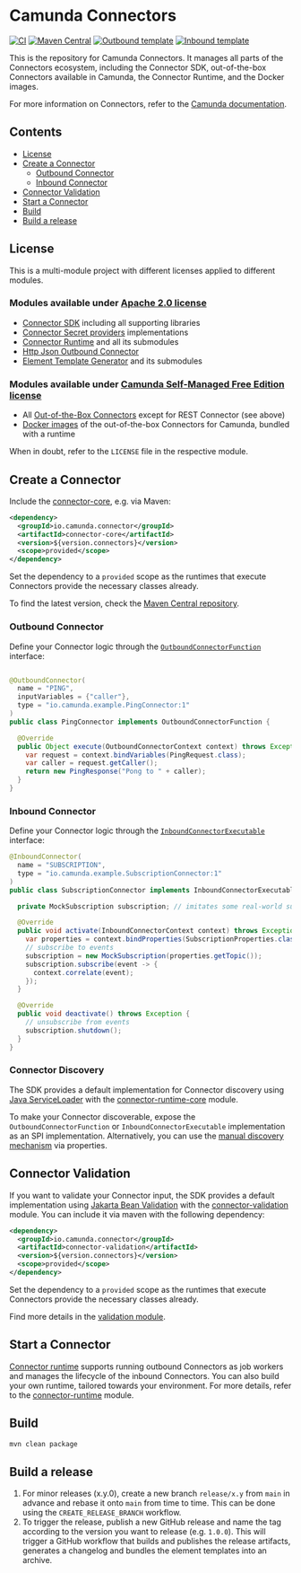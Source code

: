 # Camunda Connectors

[![CI](https://github.com/camunda/connectors-bundle/actions/workflows/DEPLOY_SNAPSHOTS.yaml/badge.svg)](https://github.com/camunda/connectors-bundle/actions/workflows/DEPLOY_SNAPSHOTS.yaml)
[![Maven Central](https://maven-badges.herokuapp.com/maven-central/io.camunda.connector/connector-core/badge.svg?style=flat)](https://maven-badges.herokuapp.com/maven-central/io.camunda.connector/connector-core)
[![Outbound template](https://img.shields.io/badge/outbound_connector-use_template-blue)](https://github.com/camunda/connector-template-outbound)
[![Inbound template](https://img.shields.io/badge/inbound_connector-use_template-blue)](https://github.com/camunda/connector-template-inbound)

This is the repository for Camunda Connectors. It manages all parts of the Connectors ecosystem,
including the Connector SDK, out-of-the-box Connectors available in Camunda, the Connector Runtime, and the Docker images.

For more information on Connectors, refer to the
[Camunda documentation](https://docs.camunda.io/docs/components/connectors/out-of-the-box-connectors/available-connectors-overview/).

## Contents

* [License](#license)
* [Create a Connector](#create-a-connector)
    * [Outbound Connector](#outbound-connector)
    * [Inbound Connector](#inbound-connector)
* [Connector Validation](#connector-validation)
* [Start a Connector](#start-a-connector)
* [Build](#build)
* [Build a release](#build-a-release)

## License

This is a multi-module project with different licenses applied to different modules.

### Modules available under [Apache 2.0 license](https://www.apache.org/licenses/LICENSE-2.0)

* [Connector SDK](connector-sdk) including all supporting libraries
* [Connector Secret providers](secret-providers) implementations
* [Connector Runtime](connector-runtime) and all its submodules
* [Http Json Outbound Connector](connectors/http/rest)
* [Element Template Generator](element-template-generator) and its submodules

### Modules available under [Camunda Self-Managed Free Edition license](https://camunda.com/legal/terms/cloud-terms-and-conditions/camunda-cloud-self-managed-free-edition-terms/)

* All [Out-of-the-Box Connectors](connectors) except for REST Connector (see above)
* [Docker images](bundle) of the out-of-the-box Connectors for Camunda, bundled with a runtime

When in doubt, refer to the `LICENSE` file in the respective module.

## Create a Connector

Include the [connector-core](connector-sdk/core), e.g. via Maven:

```xml
<dependency>
  <groupId>io.camunda.connector</groupId>
  <artifactId>connector-core</artifactId>
  <version>${version.connectors}</version>
  <scope>provided</scope>
</dependency>
```

Set the dependency to a `provided` scope as the runtimes that execute Connectors provide the necessary classes already.

To find the latest version, check the [Maven Central repository](https://search.maven.org/artifact/io.camunda.connector/connector-core).

### Outbound Connector

Define your Connector logic through the [`OutboundConnectorFunction`](./core/src/main/java/io/camunda/connector/api/outbound/OutboundConnectorFunction.java) interface:

```java

@OutboundConnector(
  name = "PING",
  inputVariables = {"caller"},
  type = "io.camunda.example.PingConnector:1"
)
public class PingConnector implements OutboundConnectorFunction {

  @Override
  public Object execute(OutboundConnectorContext context) throws Exception {
    var request = context.bindVariables(PingRequest.class);
    var caller = request.getCaller();
    return new PingResponse("Pong to " + caller);
  }
}
```

### Inbound Connector

Define your Connector logic through the [`InboundConnectorExecutable`](./core/src/main/java/io/camunda/connector/api/inbound/InboundConnectorExecutable.java) interface:
```java
@InboundConnector(
  name = "SUBSCRIPTION",
  type = "io.camunda.example.SubscriptionConnector:1"
)
public class SubscriptionConnector implements InboundConnectorExecutable {

  private MockSubscription subscription; // imitates some real-world subscription

  @Override
  public void activate(InboundConnectorContext context) throws Exception {
    var properties = context.bindProperties(SubscriptionProperties.class);
    // subscribe to events
    subscription = new MockSubscription(properties.getTopic());
    subscription.subscribe(event -> {
      context.correlate(event);
    });
  }

  @Override
  public void deactivate() throws Exception {
    // unsubscribe from events
    subscription.shutdown();
  }
}
```

### Connector Discovery

The SDK provides a default implementation for Connector discovery using [Java ServiceLoader](https://docs.oracle.com/en/java/javase/17/docs/api/java.base/java/util/ServiceLoader.html) with the [connector-runtime-core](./connector-runtime/connector-runtime-core) module.

To make your Connector discoverable, expose the `OutboundConnectorFunction` or `InboundConnectorExecutable` implementation as an SPI implementation.
Alternatively, you can use the [manual discovery mechanism](https://docs.camunda.io/docs/self-managed/connectors-deployment/connectors-configuration/#manual-discovery-of-connectors) via properties.

## Connector Validation

If you want to validate your Connector input, the SDK provides a default implementation using [Jakarta Bean Validation](https://beanvalidation.org/) with the [connector-validation](./validation) module. You can include it via maven with the following dependency:

```xml
<dependency>
  <groupId>io.camunda.connector</groupId>
  <artifactId>connector-validation</artifactId>
  <version>${version.connectors}</version>
  <scope>provided</scope>
</dependency>
```

Set the dependency to a `provided` scope as the runtimes that execute Connectors provide the necessary classes already.

Find more details in the [validation module](./validation).

## Start a Connector

[Connector runtime](connector-runtime) supports running outbound Connectors as job workers and manages the lifecycle of the inbound Connectors.
You can also build your own runtime, tailored towards your environment. For more details, refer to the [connector-runtime](connector-runtime) module.

## Build

```bash
mvn clean package
```

## Build a release

1. For minor releases (x.y.0), create a new branch `release/x.y` from `main` in advance and rebase it onto `main` from time to time. This can be done using the `CREATE_RELEASE_BRANCH` workflow.
2. To trigger the release, publish a new GitHub release and name the tag according to the version you want to release (e.g. `1.0.0`). This will trigger a GitHub workflow that builds and publishes the release artifacts, generates a changelog and bundles the element templates into an archive.
